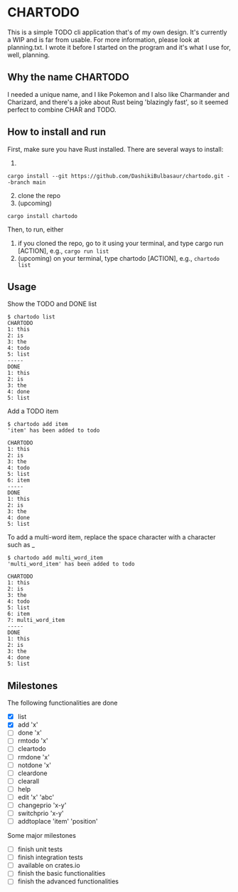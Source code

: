 # CHARTODO

This is a simple TODO cli application that's of my own design. It's currently a WIP and is far from usable. For more information, please look at planning.txt. I wrote it before I started on the program and it's what I use for, well, planning. 

## Why the name CHARTODO

I needed a unique name, and I like Pokemon and I also like Charmander and Charizard, and there's a joke about Rust being 'blazingly fast', so it seemed perfect to combine CHAR and TODO.

## How to install and run

First, make sure you have Rust installed. There are several ways to install:

1.
```sh-session
cargo install --git https://github.com/DashikiBulbasaur/chartodo.git --branch main
```
2. clone the repo
3. (upcoming)
```sh-session
cargo install chartodo
```

Then, to run, either

1. if you cloned the repo, go to it using your terminal, and type cargo run [ACTION], e.g., `cargo run list`
2. (upcoming) on your terminal, type chartodo [ACTION], e.g., `chartodo list`

## Usage

Show the TODO and DONE list 

```sh-session
$ chartodo list
CHARTODO
1: this
2: is
3: the
4: todo
5: list
-----
DONE
1: this
2: is
3: the
4: done
5: list
```

Add a TODO item 

```sh-session
$ chartodo add item
'item' has been added to todo

CHARTODO
1: this
2: is
3: the
4: todo
5: list
6: item
-----
DONE
1: this
2: is
3: the
4: done
5: list
```

To add a multi-word item, replace the space character with a character such as _

```sh-session
$ chartodo add multi_word_item
'multi_word_item' has been added to todo

CHARTODO
1: this
2: is
3: the
4: todo
5: list
6: item
7: multi_word_item
-----
DONE
1: this
2: is
3: the
4: done
5: list
```

## Milestones

The following functionalities are done
- [x] list 
- [x] add 'x'
- [ ] done 'x'
- [ ] rmtodo 'x'
- [ ] cleartodo
- [ ] rmdone 'x'
- [ ] notdone 'x'
- [ ] cleardone
- [ ] clearall
- [ ] help
- [ ] edit 'x' 'abc'
- [ ] changeprio 'x-y'
- [ ] switchprio 'x-y'
- [ ] addtoplace 'item' 'position'

Some major milestones 
- [ ] finish unit tests
- [ ] finish integration tests
- [ ] available on crates.io
- [ ] finish the basic functionalities
- [ ] finish the advanced functionalities
